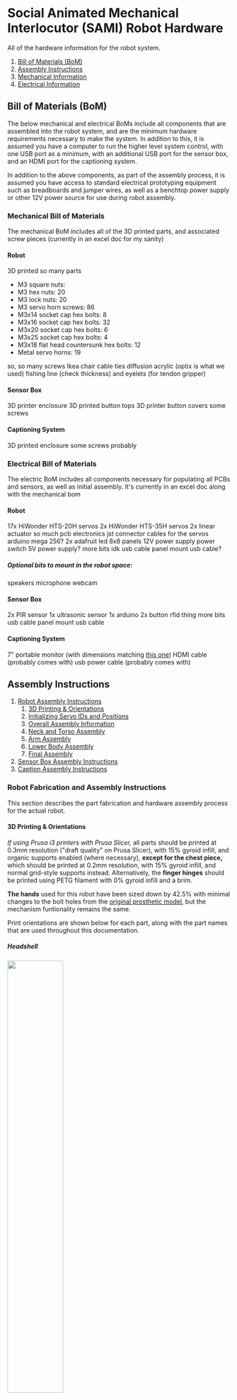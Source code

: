 # Social Animated Mechanical Interlocutor (SAMI) Robot Hardware
All of the hardware information for the robot system.

 1. [Bill of Materials (BoM)](#bill-of-materials-bom)
 2. [Assembly Instructions](#assembly-instructions)
 3. [Mechanical Information](#mechanical-information)
 4. [Electrical Information](#electrical-information)

## Bill of Materials (BoM)
The below mechanical and electrical BoMs include all components that are assembled into the robot system, and are the minimum hardware requirements necessary to make the system. In addition to this, it is assumed you have a computer to run the higher level system control, with one USB port as a minimum, with an additional USB port for the sensor box, and an HDMI port for the captioning system.

In addition to the above components, as part of the assembly process, it is assumed you have access to standard electrical prototyping equipment such as breadboards and jumper wires, as well as a benchtop power supply or other 12V power source for use during robot assembly.

### Mechanical Bill of Materials
The mechanical BoM includes all of the 3D printed parts, and associated screw pieces (currently in an excel doc for my sanity)

#### Robot 
3D printed so many parts
 - M3 square nuts: 
 - M3 hex nuts: 20
 - M3 lock nuts: 20
 - M3 servo horn screws: 86
 - M3x14 socket cap hex bolts: 8
 - M3x16 socket cap hex bolts: 32
 - M3x20 socket cap hex bolts: 6
 - M3x25 socket cap hex bolts: 4
 - M3x18 flat head countersunk hex bolts: 12
 - Metal servo horns: 19

so, so many screws
Ikea chair
cable ties
diffusion acrylic (optix is what we used)
fishing line (check thickness) and eyelets (for tendon gripper)

#### Sensor Box
3D printer enclosure
3D printed button tops
3D printer button covers
some screws

#### Captioning System
3D printed enclosure
some screws probably


### Electrical Bill of Materials
The electric BoM includes all components necessary for populating all PCBs and sensors, as well as initial assembly. It's currently in an excel doc along with the mechanical bom

#### Robot 
17x HiWonder HTS-20H servos
2x HiWonder HTS-35H servos
2x linear actuator
so much pcb electronics
jst connector cables for the servos
arduino mega 256?
2x adafruit led 8x8 panels
12V power supply
power switch
5V power supply?
more bits idk
usb cable
panel mount usb cable?

##### Optional bits to mount in the robot space:
speakers
microphone
webcam

#### Sensor Box
2x PIR sensor
1x ultrasonic sensor
1x arduino
2x button
rfid thing
more bits
usb cable
panel mount usb cable


#### Captioning System
7" portable monitor (with dimensions matching [this one](https://www.amazon.com/dp/B09MFNLRQQ))
HDMI cable (probably comes with)
usb power cable (probably comes with)



## Assembly Instructions
 1. [Robot Assembly Instructions](#robot-fabrication-and-assembly-instructions)
     1. [3D Printing & Orientations](#3d-printing--orientations)
     2. [Initializing Servo IDs and Positions](#initializing-servo-ids-and-positions)
     3. [Overall Assembly Information]()
     4. [Neck and Torso Assembly](#neck-and-torso-assembly)
     5. [Arm Assembly](#arm-assembly)
     6. [Lower Body Assembly](#lower-body-assembly)
     7. [Final Assembly](#final-assembly)
 2. [Sensor Box Assembly Instructions]()
 3. [Caption Assembly Instructions]()

### Robot Fabrication and Assembly Instructions
This section describes the part fabrication and hardware assembly process for the actual robot.

#### 3D Printing & Orientations
*If using Prusa i3 printers with Prusa Slicer,* all parts should be printed at 0.3mm resolution ("draft quality" on Prusa Slicer), with 15% gyroid infill, and organic supports enabled (where necessary), **except for the chest piece,** which should be printed at 0.2mm resolution, with 15% gyroid infill, and normal grid-style supports instead. Alternatively, the **finger hinges** should be printed using PETG filament with 0% gyroid infill and a brim.

**The hands** used for this robot have been sized down by 42.5% with minimal changes to the bolt holes from the [original prosthetic model](), but the mechanism funtionality remains the same.

Print orientations are shown below for each part, along with the part names that are used throughout this documentation.

##### Headshell
<img src="res/Headshell.png"  width="50%"/>

##### Chest and Headshell Panel
<img src="res/Chest_HeadshellSidePanel.png"  width="50%"/>

##### Head/Neck Connectors and Spine
<img src="res/HeadnNeck_Connector_Spine.png"  width="50%"/>

##### Shoulders and Upper Arms
<img src="res/Shoulders_Biceps.png"  width="50%"/>

##### Hands and Lower Arms
<img src="res/Hands_Lower Arms.png"  width="50%"/>

##### Finger Hinges
<img src="res/FFX_Finger_Hinge_Plate.png"  width="50%"/>

##### Hips and Upper Legs
<img src="res/Hip_UpperLegs.png"  width="50%"/>

##### Lower Legs and Feet
<img src="res/LowerLegs_Feet.png"  width="50%"/>

#### Initializing Servo IDs and Positions
You will need to communicate with the motors as part of the assembly process. This process can be completed using the completed robot PCB, or the [HiWonder motor debugging board]().

In either case, you will be initializing each motor by connecting and communicating with it individually (*not* chaining the motors). The below initialization instructions assume you are initializing the motors using the robot motor control PCB.

Before assembling the robot, it is necessary to assign unique motor IDs for each joint motor. You can set these IDs with the [SetServoID Arduino code project](../Arduino/SetServoID/) using the motor control PCB for the robot. Any ID numbers may be chosen, but the default configuration file, and these assembly instructions, will use the joint names and IDs as listed in the table below.

|     Joint Name       | ID | Assembly Orientation |
|----------------------|----| -------------------- |
| Head Tilt            | 01 |  |
| Head Nod             | 02 |  |
| Head Turn            | 03 |  |
| Right Shoulder Pitch | 04 |  |
| Right Shoulder Roll  | 05 |  |
| Right Arm Twist      | 06 |  |
| Right Elbow          | 07 |  |
| Left Shoulder Pitch  | 08 |  |
| Left Shoulder Roll   | 09 |  |
| Left Arm Twist       | 10 |  |
| Left Elbow           | 11 |  |
| Right Hip            | 12 |  |
| Right Knee           | 13 |  |
| Right Ankle          | 14 |  |
| Left Hip             | 15 |  |
| Left Knee            | 16 |  |
| Left Ankle           | 17 |  |
| Torso Bow            | 18 |  |
| Torso Tilt           | 19 |  |
| Right Gripper        | 20 |  |
| Left Gripper         | 21 |  |

During assembly of the robot, it will be necessary to set each motor to a known rotation and then assemble the parts to match that orientation. These positions are *not operational home*, but are instead an easy reference position for use in assembly. The robot assembly pose, along with each joint name, motor ID, and the motor angle corresponding to the current pose, are shown in the image below. 

**IMG GO HERE**

To simplify assembly, the initialization steps for each motor are:

1. Set the motor ID of the servo with the [SetServoID Arduino code project](../Arduino/SetServoID/).
2. Set the motor to it's assembly home position using the [SetServoPosition Arduino code project](../Arduino/SetServoPosition/).
3. While the servo is in the home position, attach the servo horn such that the dimple on the horn is facing towards the servo body as shown below.

   <img src="res/Servo_Horn_Orientation.jpg" width="50%"/>
   
5. Cut power to the servo and screw down the aligned horn using the black center screw from the servo accessory bag.

#### Notes On Assembly Process
Some components are sensitive, or could be easily damaged during assembly. To help mitigate this, these notes are provided as important notes to keep in mind during the process.

##### Screwing Threading Plastic and Metal
The entire system is largely assembled with machine screws through 3D printed parts, with either lock nuts or captured square nuts as backing. To aid with alignment and minimize cross-threading the nuts or other components, it's recommended to first screw the machine screws all the way into the 3D printed hole, to thread the plastic and clear any debris from the 3D printing process, before unscrewing the screws, and then assembling the full joint with any nuts, servos, or motor horns screwed in once the plastic holes have been cleared and the screw screws easily into the plastic hole.

Additionally, when screwing to the metal servo horns, it is very easy to misalign your screw and cross thread the screw onto the servo horn. Clearing plastic holes first should allow you to easily hand thread the screw through the plastic into the horn, and simply finish tightening the fully inserted screw down with a hex screwdriver.

##### Servo Horn Alignment
Once a motor has been set to the default position, you can attach the metal horn with the small indent facing towards the motor body (see below image) as a useful visual reference to assist in verifying that the servo does not get misaligned or shifted during the assembly process.

<img src="res/Servo_Horn_Orientation.jpg" width="50%"/>


##### Servo JST Cables
The JST cables that come with the servos are a very tight fit into the servo recepticals. We recommend only partially inserting them for initial assembly and testing. These partially inserted connectors will still make electrical contact for continuity testing and motor operation, while still providing more space for pliers to pull the header out without touching the wires themselves. Once operation is confirmed, the connectors can easily be pressed the rest of the way in.

Additionally, despite how tight the connectors are into the recepticals, be very careful when disconnecting them to not pull on the cable wires themselves, as this could damage the individual wires or pull them out of the JST header.


#### Neck and Torso Assembly
When assembling the neck and torso for the robot, it is best to begin with the chest, then spine, and ending with the neck. Throughout this assembly you will need to attach the motors and JST cables onto certain pieces before moving on.

The first step that is **highly** recommended is pre-setting the IDs of all of the Neck and Torso motors before beginning the assembly. 

The HiWonder HTS-20H servos involved in this assembly would be: 
 - Right Chest motor
 - Left Chest motor
 - Head Nod motor
 - Head Tilt motor
 - Head Turn motor 

The two HiWonder HTS-35H servo are also part of this section of the assembly, and are used for the torso motors.
 - Torso Bow motor
 - Torso Tilt motor
 
 All correlated motor IDs are listed above in [Initializing Servo IDs and Positions](#initializing-servo-ids-and-positions), as well as instructions for how to set the IDs and their home positions. It is also recommended that you check the servo horn orientation during this time, following the alignment found in [Servo Horn Alignment](#servo-horn-alignment).

##### Chest Assembly
The chest will require:
 - A P1 philips screwdriver
 - A M2.5 allen key
 - 12x black rubber spacers from the motor package
 - 12x silver servo horn M3 screws
 - 3x JST cables
 - 12 M3 x 16 mm hex screws
 - 8x M3 hex nuts
 - 4x M3 square nuts
 - Motor ID 3
 - Motor ID 4
 - Motor ID 8
 - the Shoulder Connector pieces
 - the chest piece

As recommended in the assembly notes, it is best to pre-thread the screw holes on the 3D printed parts. You should also have already Initialized the motor IDs and home positions with attached servo horns as described in the [initialization instructions](#initializing-servo-ids-and-positions)

Right Shoulder Chest
1. Insert the black rubber spacers into the screw slots for each of motor 4.
2. Insert motor 4 into the right shoulder slot on the chest piece. The servo should be oriented so the servo horn is closer to the back of the chest rather than the front as seen in the side photo below. Note the location of the dimple on the servo horn.

   <img src="res/Chest_Side.jpeg"  width="50%"/>
3. Use 4 of the M3x16 screws and 4 of the hex nuts to screw motor 4 to the chest.
4. Use 4 of the silver M3 screws to attach motor 4's servo horn to the righst side Shoulder Connector piece. It should be attached to the horn mount in the middle of the part, and the two sides of the part should be dipping "down" when attached as shown below. 

   <img src="res/Chest_ShoulderConnectors_Front.jpeg"  width="50%"/>
5. Attach the JST cable to the jst connector on the motor facing the back of the chest piece.

Left Shoulder Chest

6. Insert the black rubber spacers into the screw slots for each of motor 8.
7. Insert motor 8 into the left shoulder slot on the chest piece. The servo should be oriented so the servo horn is closer to the back of the chest rather than the front.
8. Use 4 of the M3x16 screws and 4 of the M3 hex nuts to screw motor 8 to the chest.
9. Use 4 of the silver M3 screws to attach motor 4's servo horn to the righst side Shoulder Connector piece. It should be attached to the horn mount in the middle of the part, and the two sides of the part should be dipping "down" when attached as shown below.

   <img src="res/Chest_ShoulderConnectors_Side.jpeg"  width="50%"/>
10. Attach the JST cable to the jst connector on the motor facing the back of the chest piece.


With both motors installed and JST cables connected, the chest from behind should look like 

<img src="res/Chest_Back.jpeg"  width="50%"/>


Neck Chest

11. Insert the black rubber spacers into the screw slots for each of motor 3.
12. Insert 2 of the M3 square nuts into the slots in on the inside of the neck of the chest piece, as shown below.

    <img src="res/Neck_Noscrews_Top.jpeg"  width="50%"/>
13. Insert motor 3 into the neck of the chest piece. The servo should be oriented so the servo horn is closer to the back of the chest rather than the front.
14. Insert the remaining 2 M3 square nuts into the slots on the back of the neck of the chest piece.
15. Use the remaining 4 M3x16 hex screws to screw down motor 3 to the chest, making sure to screw into the square nuts.
16. Attach the neck piece to the servo horn with 4 silver M3 screws, matching the orientation shown below.

    <img src="" width="50%"/>
17. Attach the JST cable to the jst connector on the motor facing the back of the chest piece.


The chest assembly will be fairly simple as you’ll be attaching the Right Chest, Left Chest, and Neck motors, then at the end, adding the Chest Connector piece that you just put together. The most difficult part of this assembly will be adding the Chest Connector piece onto the Chest.

For the Right and Left Chest motors add the black rubber spacers to all screw notches available, then attach them to their respective sides with the servo horn pins pointing away from the front of the chest. Next, use the M3 x 14 mm hex screws and hex nuts to attach the motors to the chest frame. After the motors have been attached, you can add JST cables to the connection points located on the back of the chest frame. The progress so far should look like the figures below:

<img src="res/Chest_Back.jpeg"  width="50%"/>
<img src="res/Chest_Side.jpeg"  width="50%"/>

Now, you can add the motors’ servo horns with the black M3 screws, then the Shoulder Connector pieces. You’ll want the orientation of the Shoulder Connector pieces to match the placement of the Chest motors. You can attach the Shoulder Connector pieces using the silver M3 screws. The final product should look like the figures below:

<img src="res/Chest_ShoulderConnectors_Front.jpeg"  width="50%"/>
<img src="res/Chest_ShoulderConnectors_Side.jpeg"  width="50%"/>

##### Chest Connector Assembly
The Chest Connector assembly will require:
 - an M3 hex screwdriver
 - 8 rubber spacers from the motor packages
 - 2 black M3 screws from the motor packages
 - 8 square M3 nuts
 - 8 M3 x 16 mm hex screws
 - 2 servo horns
 - 8 servo horn M3 screws
 - 2 JST cables
 
As recommended with every step, it is best to pre-thread the screw holes on the 3D printed parts.

Chest Bow

1. Insert the black rubber spacers into all four of the screw slots on motor 19
2. Insert motor 19 into the slot that will *not* have another motor behind it. Make sure the servo horn and shaft are aligned to the plastic pin on the opposite side as shown in the image below.

   <img src="" width="50%"/>
3. Insert four of the M3 square nuts into the square nut slots around the motor and screw them down using the M3x16 screws.

Chest tilt

4. Insert the black rubber spacers into all four of the screw slots on motor 18
5. Insert motor 18 into the remaining motor slot, making sure the servo horn and shaft are aligned to the plastic pin on the opposite side as shown below.

   <img src="" width="50%"/>
6. Insert four of the M3 square nuts into the square nut slots around the motor and screw them down using the M3x16 screws.

Begin by attaching the Chest Connector motors in the connector piece. Be aware of where you place certain motors as you’ll want your ID to match the movement that it will make on the robot. For example, Motor #18 will make a side-to-side movement while Motor #19 will be in charge of the up-down movement. 

The placement of these motors can be a little tricky, so a visual will be provided below to help orient them correctly along with the JST connections. A good rule of thumb for this connector piece is to have the motor shaft in-line with the pins located on the 3D printed piece. The figures below shows correct placement and JST cable paths:

<img src="res/ChestConnector_Angled.jpeg" width="50%"/>
<img src="res/ChestConnector_Angled2.jpeg" width="50%"/>
<img src="res/ChestConnector_Bottom.jpeg" width="50%"/>

Now, add all the rubber spacers onto the screw notches of the motors and begin adding the screws until you barely reach the M3 square nut opening. Place the M3 square nuts in their corresponding spaces and continue tightening the screws completely. You might have to tilt the 3D printed piece a bit to keep the square nuts in their place.

After finishing the connector piece you can attach the servo horns using the black M3 screws. These servo horns will attach the piece to both the spine and the chest piece. Now begins the tricky part, attaching the Chest Connector to the chest piece.

To make this as simple as possible, begin by attaching the front motor (the one that will attach to the chest piece) first. You will want to attach this upside down to its placement, then rotate it into its correct position after fitting the Chest Connector in correctly. A correct placement means that both the servo horn and the pin (on the back of the chest piece) are both slotted into their designed positions. The figures below show the assembly process and final product:

<img src="res/Chest_ChestConnector_Angled.jpeg"  width="50%"/>
<img src="res/Chest_ChestConnector_Front1.jpeg"  width="50%"/>
<img src="res/Chest_ChestConnector_Front2.jpeg"  width="50%"/>

##### Spine Assembly
The Spine assembly will require:
 - an M3 hex screwdriver
 - 4 silver servo horn M3 screws from the motor package
 - 8 hex nuts
 - 8 M3 x 14 mm hex screws

As recommended with every step, it is best to pre-thread the screw holes on the 3D printed parts.

To begin assembling, attach the frame of the spine to the hips. It is important that you attach the spine by the screw attachments that don’t include the servo horn location. It is also recommended that you screw in the spine with four screws in a diamond shape (the only screw holes that M3 screws will fit). This will give you a stable base for you to attach the rest of the torso on. This step should not impede instructions provided later for the Lower Body Assembly.

The figure below shows screw placement:

<img src="res/Spine_Front.jpeg"  width="50%"/>
<img src="res/Spine_Back.jpeg"  width="50%"/>

Following the attachment to the hips is attaching the Chest assembly to the Spine. There should be a servo horn left on the Chest Connector that is orientated in the same direction as the available horn slot on the Spine. Attach the Chest to the Spine using this connection point with the silver M3 screws.
The final product should look like the figures below:

<img src="res/Spine_Chest_Angled.jpeg"  width="50%"/>
<img src="res/Spine_Chest_Front.jpeg"  width="50%"/>
<img src="res/Spine_Chest_Angled2.jpeg"  width="50%"/>

##### Neck Assembly
The neck will require:
 - an M3 hex screwdriver
 - 1 servo horn
 - 1 black M3 screw from the motor package
 - 4 black rubber spacers from the motor package
 - 4 silver servo horn M3 screws
 - 1 JST cable
 - 4 M3 x 16 mm hex screws
 - 4 M3 square nuts

As recommended with every step, it is best to pre-thread the screw holes on the 3D printed parts.

First, add the black rubber spacers to all screw notches of the Neck motor. Next, you’ll want to add 4 square nuts to the spaces available on the empty motor space on the top of the chest piece. Using the M3 x 16 mm screws, attach the Neck motor. Next, add a servo horn using the silver M3 screws to the placement located on the bottom of the Neck piece. It will be easier to add the servo horn to the piece first than attaching it to the motor. After attaching the servo horn onto the Neck piece, you can add the Neck piece onto the Neck motor and secure it with a black M3 screw.

At this step you can also add a JST Cable to the port opening located on the back of the chest frame. The final product should look like the figures below:

<img src="res/Neck_Noscrews_Top.jpeg"  width="50%"/>
<img src="res/Neck_Front.jpeg"  width="50%"/>
<img src="res/Neck_Back.jpeg"  width="50%"/>

##### Neck Connector Assembly
The Neck Connector will require:
 - an M3 hex screwdriver
 - 2 servo horns
 - 8 servo horn M3 screws
 - 2 black M3 screws from the motor packages
 - 8 black rubber spacers from the motor packages
 - 3 JST cables
 - 8 M3 x 16 mm hex screws
 - 8 square nuts

As recommended with every step, it is best to pre-thread the screw holes on the 3D printed parts.

Begin by adding the rubber spacers to all screw notches on your Neck Connector motors, then you can begin attaching the motors in the connector piece using the M3 x 16 mm screws. Be aware of where you place certain motors as you’ll want your ID to match the movement that it will make on the robot. For example, Motor #1 will make a side-to-side movement while Motor #2 will be in charge of the up-down movement. After adding the motors you can attach their servo horns using the black M3 screws.

The placement of these motors can be a little tricky, so a visual will be provided below to help orient them correctly along with the JST connections. A good rule of thumb for this connector piece is to have the motor shaft in-line with the pins located on the 3D printed piece. The figures below shows correct orientation and JST cable paths:

<img src="res/NeckConnector_Top.jpeg"  width="50%"/>
<img src="res/NeckConnector_Side.jpeg"  width="50%"/>
<img src="res/NeckConnector_Angled.jpeg"  width="50%"/>

##### Head Assembly
The Head Assembly will require:
 - an M3 hex screwdriver
 - 8 silver servo horn M3 screws from the motor package
 - 2 M3 x 20 mm screws
 - 2 M3 square nuts 

As recommended with every step, it is best to pre-thread the screw holes on the 3D printed parts.

You will first want to attach the Neck Connector piece to the Neck piece that should be attached to the Chest piece at this point. Motor #1 should be attached to the servo horn placement on the Neck piece, and secured with the silver M3 screws. Next, you’ll want to use the piece that looks like U (this piece will help us attach the headshell later) and attach it to Motor #2 located on the Neck Connector piece. 

<img src="res/Neck_NeckConnector_Side.jpeg"  width="50%"/>
<img src="res/Neck_NeckConnector_Front.jpeg"  width="50%"/>

Next, insert the square nuts into the square slots on the U-shaped piece. Be sure to use a tool to push them as far in as they can go. You can check if they are in the right place by peering through the screw hole to see if the holes line up. See the figure below for a clearer visual (at this step the LED panel can be added, but optional):

<img src="res/Neck_NeckConnector_Side2.jpeg"  width="50%"/>

After, you can place the headshell on top of this U-shaped piece by aligning the cylinder extrusions of the headshell with the cylinder-shaped gaps on the U piece. The two should fit snug and you should be able to press the headshell down to secure the fit. You can then complete the headshell’s attachment by screwing in the M3 x 20 mm screws until they reach past the square nuts. The final product should look like the figures below:

<img src="res/Headshell_Side.jpeg"  width="50%"/>
<img src="res/Headshell_Top.jpeg"  width="50%"/>

#### Arm Assembly
When assembling the arms for the robot, it is best to begin with the bicep, then shoulder, and ending with the forearms. This is due to the slight complexity behind the arm assembly. You will need to attach the motors and JST cables onto certain pieces before moving on.

The first step that is **highly** recommended is pre-setting all of the Arm motors before beginning the assembly. 

The HiWonder HTS-20H servos involved in this assembly would be:  - Right Shoulder
- Right Bicep
- Right Elbow
- Left Shoulder
- Left Bicep
- Left Elbow 

The forearms will require one Actuonix PQ12 Micro Linear Actuator each. 

All correlated motor IDs are listed above in [Initializing Servo IDs and Positions](#initializing-servo-ids-and-positions), as well as instructions for how to set the IDs and their home positions. It is also recommended that you check the servo horn orientation during this time, following the alignment found here [Servo Horn Alignment](#servo-horn-alignment).

##### Biceps
The biceps will require:
 - an M3 hex screwdriver
 - 2 servo horns
 - 2 black M3 screws from the motor package
 - 4 black rubber spacers from the motor package
 - 4 JST cables
 - 4 M3 x 18 mm tapered screws
 - 4 M3 x 20 mm hex screws
 - 4 M3 square nuts
 
As recommended with every step within the assembly, it is best to pre-thread the screw holes on the 3D printed parts.

Beginning with the top motor placement on the bicep, attach 2 JST cables onto the back and right side of the Right Bicep motor (switching the right side to left for the Left Bicep motor). After completing this step, add the square nuts to their corresponding spaces on the inside of the Biceps. If you look at the screw hole from a top view, you shouldn’t be able to see the M3 square nuts. If you can, this means that the screw holes from the Bicep pieces and the nuts are not aligned correctly. After aligning the nuts correctly, place the motors into the top motor space which should give you a prescribed alignment. Screw the motors in place using the M3 x 25 mm screws. The placement should mimic the figure below:

Bicep references with JST cables:

<img src="res/Biceps_Back.jpeg"  width="50%"/>
<img src="res/Biceps_Top.jpeg"  width="50%"/>

Next, add 2 rubber spacers to the screw holes opposite to where the servo attaches on the lower Bicep motors. Then, attach the lower Bicep motors to the lower motor placement available using the tapered M3 x 18 mm screws with their servo horns already included (using the black M3 screws). The motors should be aligned where the screw holes with the rubber spacers match up with the screw holes on the 3D printed piece. The end result should allow for the servo horn of the lower Bicep motors to be attached to the Forearms. Lastly, connect the JST cables located on the right or left side of the upper Bicep motors to the back available connection of the lower Bicep photos. The figures below will include highlighted JST cable paths.
The final products should look like the figure below:

Final products (Right motor and Left motor):

<img src="res/CompleteBiceps_Front.jpeg"  width="50%"/>
<img src="res/CompleteBiceps_Side.jpeg"  width="50%"/>

##### Shoulders
The Shoulders will require:
 - an M3 hex screwdriver
 - 8 silver servo horn M3 screws
 - 2 black M3 screws from the motor package
 - 4 black rubber spacers from the motor package
 - 4 JST cables
 - 4 servo horns
 - 4 M3 x 16 mm hex screws
 - 4 M3 square nuts. 
 
As recommended with every step, it is best to pre-thread all screw holes in the CAD model. This is especially important for the Shoulders due to the uniqueness of its screw placements. 

Before placing the Shoulder motors in the 3D printed piece, attach servo horns on the bottom of the 3D piece using the silver M3 screws. This will be the servo horns meant to connect to the upper motors of the Bicep assembly that you just completed. Make sure to align the horns correctly according to the upper Bicep motors. To make this step easier, feel free to attach the servo horns onto the upper Bicep motors, **don’t screw them down yet**. Then, screw the Shoulder piece onto the horn. The outcome should look like the figure below:

Outcome of servo horn attachment:

<img src="res/Shoulder_Screw_Top.jpeg"  width="50%"/>
<img src="res/Bicep_Shoulder_Front.jpeg"  width="50%"/>

Next, add rubber spacers to the screw holes closest to the servo horn attachment on the Shoulder motors. Put the Shoulder motors into the 3D printed piece with the label facing outward and the servo horn attachment orientated on the top. You can then screw the motors in place using the M3 x 14 mm hex screws and adding the M3 square nuts into their corresponding slots. It might take a bit of fussing to get the M3 square nuts aligned correctly with the screws. You can tilt the piece to help make this a bit easier. 

After screwing the motor in place, you can screw on the servo horns and attach the JST cables (connected to the back of the upper Bicep motors) to the outer sides of the Shoulder motors. Right side for the Right Shoulder, and left side for the Left Shoulder. Additionally, attach JST cables to the inside of the Shoulder motors, which will later connect to the upper Chest motors. The figures below will include highlighted JST cable paths.

Final product:

<img src="res/Shoulder_Bicep_Side.jpeg"  width="50%"/>
<img src="res/Shoulder_Bicep_Front.jpeg"  width="50%"/>
<img src="res/Shoulder_Bicep_Side2.jpeg"  width="50%"/>

##### Forearms
The Forearms will require:
 - an M3 hex screwdriver
 - 8 silver servo horn M3 screws

Upon pre-threading all the screw holes, you can move onto the complete Arm Assembly (you will be using these screws in the assembly).

##### Hands Construction & Assembly
Before beginning assembly, please be sure to double check that the hinges match the size-dependent and axial orientation on the fingers, with the fingers aligned to their corresponding palm (*Figures 1-3*). It is **highly** recommended to fit the largest hinges into the palm first. While the hinges should be printed as a more "spongey" material, you may need to use a pair of pliers to manually squeeze the larger side of the hinge into its gap in the palm. You can also use a file or a craft knife to trim a little from the opening sides. After fitting the palm hinges, all fingers can be assembled separately from the hand. They should perfectly slide into the finger hinge slots (following size contraints but axial orientation shouldn't matter). 

Stringing the fishing line through the hands should be the **last step** (with fingers not yet assembled to the palm). Begin by measuring the amount you think you might need for your project by fitting the line through the bottom of the hand and up through the 3D piece (**do not cut yet**). Then, continue stringing your fishing line up the holes in the fingers and upon reaching the tip of the top finger, restring back through the second hole and leaving enough to tie it off (*Figure 4*). To get an accurate length of fishing line you will need, attach the finger to the palm and measure how much you think you will need at the bottom of the hand (leaving adequate space at the top to tie off your line). After ensuring you have the right length, you can cut off your line from its container and use pliers to tie a double knot at the top of the finger.

<img src="res/Finger_Hand_Reference_Sheet.jpg"  width="50%"/>

*Figure 1*: Composition and BOM of Flexy-Hand 2 ([Flexy-Hand 2](https://www.thingiverse.com/thing:380665))


<img src="res/Finger_Plate_Layout_display_large.jpg"  width="50%"/>

*Figure 2*: Finger plate with labeled orientation ([Flexy-Hand 2](https://www.thingiverse.com/thing:380665))


<img src="res/Base_Hinge_Orientation_display_large.jpg" width="50%"/>

*Figure 3*: Hinge orientation for all fingers ([Flexy-Hand 2](https://www.thingiverse.com/thing:380665))


<img src="res/Tendon_Tieoff_at_Base_of_Fingertip_display_large.jpg"  width="50%"/>

*Figure 4*: Tendon knot placement for all fingers ([Flexy-Hand 2](https://www.thingiverse.com/thing:380665))

##### Arm Assembly
At this point in the Arm assembly process, the Biceps and Shoulders should already be connected together due to the slight complexity of their pieces. The only step left is to attach the forearm to the lower Bicep motor, which can be done by screwing the servo horns from the lower Bicep motors to their corresponding places on the Forearms. This will be accomplished using the silver M3 screws you grabbed for the Forearm section. The finished assembly should look like the figures below:

Final assembly (Right Arm):

<img src="res/ArmAssembly_Side.jpeg"  width="50%"/>

#### Lower Body Assembly
When assembling the lower body it is best to start with the feet and then work your way up to the upper legs. This ensures that you will have everything aligned and allows you to plug the corresponding JST cables as you go.

The first and foremost step that is **highly** recommended is pre-setting all of the Lower Body motors before beginning the assembly. 

The HiWonder HTS-20H servos involved in this assembly would be:
 - Right Hip
 - Right Knee
 - Right Ankle
 - Left Hip
 - Left Knee
 - Left Ankle
 
All correlated motor IDs are listed above in [Initializing Servo IDs and Positions](#initializing-servo-ids-and-positions), as well as instructions for how to set the IDs and their home positions. It is also recommended that you check the servo horn orientation during this time, following the alignment found in [Servo Horn Alignment](#servo-horn-alignment).

##### Feet
Next up is the feet. The feet are a fairly quick and simple set-up that will require:
 - an M3 hex screwdriver
 - 8 silver servo M3 screws
 - 2 servo horns
 - 2 black rubber spacers from the motor package
 - 2 black M3 screws from the motor package
 - 2 JST cables
 
Begin by pre-threading the plastic screw holes with the silver M3 screws, then attach the servos by aligning them upright to the sky. Add the rubber spacers onto the screw notches that will attach to the lower legs as this will help stabilize our screws in the frame (see figure below). Lastly, attach the JST cables into the space on the back of the servos. The final product should look like the figure below.

Final product:

<img src="res/LeftFoot_Angled.jpeg"  width="50%"/>

**Note that the cable path is incorrect in this figure, you should use the JST connection on the other side of the motor that will keep the JST cable from being pinched from ankle movement**

##### Lower Legs
Following the set-up of the feet are the lower legs of the robot. Repeat these steps for both the right and left lower legs.

Each lower leg will require:
 - a hex screwdriver
 - Knee Servo Motor
 - 1x black M3 screw from the motor package
 - 2x rubber spacers included in the motor package
 - 1x metal servo horn
 - 4x silver servo horn M3 screws
 - 2x tapered M3 x 18 mm screws
 - 2x M3 nuts
 - 1x JST cables

As done the same with the feet, pre-thread all the screw holes on the lower legs before beginning assembly. Setting the lower legs in place on top of the ankle motors, begin screwing the legs in place using the tapered screws and hex nuts. We are now half-way through the step. The half-way product should look like the second figure below.

Half-way point:

<img src="res/LeftFoot_Leg_Side.jpeg"  width="50%"/>
<img src="res/LeftFoot_Leg_Back.jpeg"  width="50%"/>

Next, attach the Ankle JST cables to the bottom of the Knee motors, and a new JST cable onto the right side of the Left Knee motor. The Right Knee motor will have a new JST cable onto the left side. Finally, orient the Knee motors correctly onto the lower legs which should follow a 90 degree angle (the robot is sitting). Add rubber spacers onto the lower screw notches of the motor, where the upper legs will be attached.The figures below will show the final product, with JST cable, rubber spacer, and Knee motor orientation. 

Final product, Left Leg:

<img src="res/LeftLeg_Back.jpeg"  width="50%"/>

Final product, Right Leg:

<img src="res/RightLeg_Back.jpeg"  width="50%"/>

##### Upper Legs
Continuing now to the upper legs. The upper legs will require:
 - a hex screwdriver
 - 4x tapered M3 x 18 mm screws
 - 4x M3 hex nuts 
 
 Following the similar process from the other limbs, pre-thread all the screw holes before beginning assembly. Next, you can attach the lower end of the upper legs by attaching it to the motors on the upper part of the lower legs (using the tapered screws). Keep in mind that the JST cable for the Knee motors will need to run through the skeleton of the upper leg (see reference below). The final product should resemble the figure below.

Final product, Left Leg:

<img src="res/CompleteLeftLeg_Side.jpeg" width="50%"/>
<img src="res/CompleteLeftLeg_Back.jpeg"  width="50%"/>

Final product, Right Leg:

<img src="res/CompleteRightLeg_Side.jpeg"  width="50%"/>
<img src="res/CompleteRightLeg_Back.jpeg"  width="50%"/>

##### Hips
Finally, we reach the end of the Lower Body Assembly. The hips will require:
 - a M3 hex screwdriver
 - 2x metal servo horns
 - 8x silver servo horn M3 screws
 - 2x black M3 screws from the motor package
 - 4x rubber spacers from the motor package
 - 4x M3 x 25 mm hex screws
 - 4x M3 square nuts
 - 2 JST cables. 
 
As usual, pre-thread all the screw holes, **especially**, where the motors are attached to the hips. 

1. Add rubber spacers onto the screw notches of the motor.
2. Place motor 12 on the right side of the hips. Press it down until the screw holes are aligned. See the figure below:

    <img src="res/"  width="50%"/>
    
4. Use 2 M3 x 30 mm screws to begin securing the motor. Stop screwing the motors to leave space for the square nuts.
5. Insert 2 square nuts into the spaces located on the bottom of the hip. Tilt the piece to align the screws with the square nuts. Then fully screw in the motor.
6. Place motor 15 on the left side. Press it down until the screw holes are aligned. See the figure below:
   
    <img src="res/"  width="50%"/>

7. Use 2 M3 x 30 mm screws to begin securing the motor. Stop screwing the motors to leave space for the square nuts.
8. Insert 2 square nuts into the spaces located on the bottom of the hip. Tilt the piece to align the screws with the square nuts. Then fully screw in the motor.

<!--Next, add the rubber spacers onto the screw notches of the motor (pictured below) and following comes the trickiest part of the Lower Body Assembly. Place the motors inside their corresponding slots in the hips (following correct orientation) and firmly press them down until you can see the rubber spacer peek out a little underneath. This does not mean you are trying your best to push the motor down so much that you damage material, but pressing it down enough that it stops moving and the screw holes are aligned. You can check this by screwing in one of the M3 x 30 mm screws and seeing if you feel a lot of resistance. There will exist some resistance (due to the spacers), but not enough that it feels like you will snap the hip upon using a hex screwdriver. 

After you have your motors settled with the screw holes aligned, make sure one of the screws is fitted far enough you can see it beginning to reach the square gap but not sitting in it at all (pictured below). Now, flip the 3D printed piece upside down so you are seeing the flat printed bottom. Insert a M3 square nut into one of the rectangular slots and align it with your incoming screw. **This step will take the most adjusting!** Try to continue screwing in the M3 x 25 mm into the piece and seeing if it captures the M3 square nut correctly. If it is meeting a lot of resistance or won't continue screwing, **retry**. Otherwise you might snap some material off. Tip: try tilting the hips at an angle if the M3 square nut is falling through too much, or if a bottom layer exists (usually from the 3D printing process), drop the nut from the top and fit it appropriately in its slot.-->

Following this step you can attach the servo horn onto the motor and JST cables protruding from the **back** connection of the Hip motors. The final product should look like the figure below:

Final product:

<img src="res/Hips_Angled.jpeg"  width="50%"/>

After, you can attach the lower limbs to the hip by screwing the Upper Legs into place on the Hips' servo horns (using the silver M3 screws). The final assembly should look like the figures below:

<img src="res/FullLegAssembly_Front.jpeg"  width="50%"/>

**In this figure, the JST cables connected to the Hips are wired incorrectly. You should use the back JST connection to attach your Hip cables.**

#### Final Assembly
PCB and electrical box wiring goes here

### Sensor Box Assembly Instructions


### Caption System Assembly Instructions







## Mechanical Information

### Robot Joint Rotation & Home Position Reference
Below is a listing of the safe operation ranges and home angle positions for each robot joint. In addition to this are images showing the robot in home position, along with the rotational position corresponding the the minimum and maximum positions for each joint, for reference when designing behaviors.

Specifications on Motor Motion:

Nod: "up-down"

Turn: "left-right"

Tilt: "side-side"

Bow: "up-down"

Pitch: "up-down"

Roll: "side-side"

Twist: "side-side"


|     Joint Name       | Min | Max | Home |   |
|----------------------|-----|-----|------|---|
| Head Nod             | 110 | 155 | 125  |   |
| Head Turn            | 70  | 160 | 120  |   |
| Head Tilt            | 100 | 145 | 125  |   |
| Torso Bow            | 100 | 150 | 125  |   |
| Torso Tilt           | 80  | 160 | 115  |   |
| Right Shoulder Pitch | 60  | 180 | 135  |   |  
| Right Shoulder Roll  | 0   | 180 | 185  |   |
| Right Arm Twist      | 0   | 180 | 115  |   |
| Right Elbow          |     |     | 90   |   |
| Right Gripper        |     |     |      |   |
| Left Shoulder Pitch  | 0   | 180 | 115  |   |
| Left Shoulder Roll   | 0   | 180 | 85   |   |
| Left Arm Twist       | 0   | 180 | 115  |   |
| Left Elbow           |     |     | 105  |   |
| Left Gripper         |     |     |      |   |
| Right Hip            |     | 180 | 90   |   |
| Right Knee           | 45  | 180 | 90   |   |
| Right Ankle          | 45  | 135 | 90   |   |
| Left Hip             | 0   | 160 | 90   |   |
| Left Knee            | 0   | 135 | 90   |   |
| Left Ankle           | 45  | 135 | 90   |   |

 
 

## Electrical Information
The [Electrical](./Electrical/) subfolder contains detailed information on fabricating and assembling the custom PCBs for both the robot itself as well as the sensor box.


## Future Improvements
More involved improvements for future development, in no particular order
 - Add hip roll/out at side flexor motors
 - Add foot side-side turn motor
 - Add a torso twist motor
 - Separate the servo joint sections from the rest of the body links, so we can make different shape designs for the limbs/torso without needing to re-zero or re-assemble the motors

## References
 - [Flexy-Hand 2](https://www.thingiverse.com/thing:380665)
 - []()


